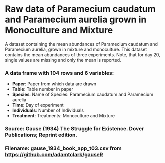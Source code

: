# Raw data of Paramecium caudatum and Paramecium aurelia grown in Monoculture and Mixture 

A dataset containing the mean abundances of Paramecium caudatum and 
Paramecium aurelia, grown in mixture and monoculture. This dataset contains the mean abundances of three
experiments. Note, that for day 20, single values are missing and only the mean is reported.

### A data frame with 104 rows and 6 variables:

- **Paper**: Paper from which data are drawn
- **Table**: Table number in paper
- **Species**: Name of Species: Paramecium caudatum and Paramecium aurelia
- **Time**: Day of experiment
- **Individuals**: Number of Individuals
- **Treatment**: Treatments: Monoculture and Mixture

### Source: Gause (1934) The Struggle for Existence. Dover Publications; Reprint edition.
### Filename: gause_1934_book_app_t03.csv from https://github.com/adamtclark/gauseR